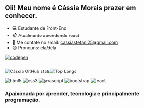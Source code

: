 ## Oii! Meu nome é Cássia Morais prazer em conhecer.

- 💻 Estudante de Front-End
- 📫 Atualmente aprendendo react
- 📧 Me contate no email: cassiastefani25@gmail.com
- 😄 Pronouns: ela/dela

[![codepen](https://img.shields.io/badge/Codepen-000000?style=for-the-badge&logo=codepen&logoColor=white)](https://codepen.io/Cassia-St)
<div style="display: inline-block">
  
  ![Cássia GitHub stats](https://github-readme-stats.vercel.app/api?username=CassiaStefane&show_icons=true&theme=midnight-purple)![Top Langs](https://github-readme-stats.vercel.app/api/top-langs/?username=CassiaStefane&layout=compact&langs_count-16&theme=midnight-purple)
  
  <img alt="html5" src="https://img.shields.io/badge/HTML5-E34F26?style=for-the-badge&logo=html5&logoColor=white">
  <img alt="css3" src="https://img.shields.io/badge/CSS3-1572B6?style=for-the-badge&logo=css3&logoColor=white">
  <img alt="javascript" src="https://img.shields.io/badge/JavaScript-323330?style=for-the-badge&logo=javascript&logoColor=F7DF1E">
  <img alt="bootstrap" src="https://img.shields.io/badge/Bootstrap-563D7C?style=for-the-badge&logo=bootstrap&logoColor=whit">
  <img alt="react" src="https://img.shields.io/badge/React-20232A?style=for-the-badge&logo=react&logoColor=61DAFB">
</div>

### Apaixonada por aprender, tecnologia e principalmente programaçâo.
